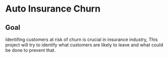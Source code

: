 # Auto Insurance Churn

## Goal

Identifing customers at risk of churn is crucial in insurance industry, This project will try to identify what customers are likely to leave and what could be done to prevent that.
